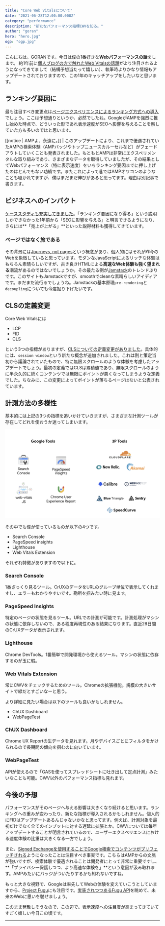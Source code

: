 ```yaml
---
title: "Core Web Vitalsについて"
date: "2021-06-28T12:00:00.000Z"
category: "performance"
description: "新たなパフォーマンス指標CWVを知る。"
author: "goran"
hero: "hero.jpg"
ogp: "ogp.jpg"
---
```


こんにちは。GORANです。今日は僕の1番好きな**Webパフォーマンスの話**をします。
約1年前に[個人ブログの方で触れたWeb Vitalsの話題](https://goran-nasai.com/web/performance/web-vitals)がより注目されるようになってきてまして（結構予想当たって嬉しい）、執筆時よりかなり情報もアップデートされておりますので、この1年のキャッチアップをしたいなと思います。

## ランキング要因に
最も注目すべき変更点は[ページエクスペリエンスによるランキング方式への導入](https://developers.google.com/search/blog/2021/04/more-details-page-experience)でしょう。ここは予想通りというか、必然でしたね。GoogleがAMPを強烈に推し始めた時点で、どういった形であれ表示速度がSEOへ影響を与えることを察していた方も多いのではと思います。

[[notice | AMPよ、永遠に。]]
| このアップデートにより、これまで優遇されていたAMPの検索体験（AMPバッジやトップニュースカルーセルなど）がフェードアウトしていくことも発表されました。もともとAMPは非常にエクスペリメンタルな取り組みであり、さまざまなデータを取得していましたが、その結果としてWebパフォーマンス（特に表示速度）をいちランキング要因までに押し上げたのはとんでもない功績です。またこれによって巷ではAMPオワコンのようなことも囁かれてますが、僕はまだまだ伸びがあると思ってます。理由は別記事で書きます。

## ビジネスへのインパクト
[ケーススタディも充実してきました](https://web.dev/vitals-business-impact/)。「ランキング要因になり得る」という説明しかできなかった1年前から「SEOに影響を与える」と明言できるようになり、さらには**「売上が上がる」**といった説得材料も獲得してきています。

### ページではなく旅である
その背景には[Journeys, not pages](https://blog.chromium.org/2020/05/the-science-behind-web-vitals.html)という概念があり、個人的にはそれが昨今のWebを象徴していると思っています。モダンなJavaScriptによるリッチな体験はもちろん素晴らしいですが、古き良きHTMLによる**高速なWeb体験も強く望まれる**潮流があるのではないでしょうか。その最たる例が[Jamstack](https://jamstack.org/)のトレンドぶりです。このサイトもJamstackですが、smoothでcleanな素晴らしいアイディアです。まだまだ流行るでしょうね。Jamstackの基本原理`pre-rendering`と`decoupling`についても今度掘り下げたいです。

## CLSの定義変更
Core Web Vitalsには
- LCP
- FID
- CLS

という3つの指標がありますが、[CLSについての定義変更がありました](https://web.dev/evolving-cls/)。具体的には、`session window`という新たな概念が追加されました。これは割と策定当初から議論されていたもので、特に無限スクロールのような体験を考慮したアップデートでしょう。最初の定義ではCLSは累積値であり、無限スクロールのように半永久的に続くコンテンツでは無限にポイントが悪くなってしまうような定義でした。ちなみに、この変更によってポイントが落ちるページはないと公表されています。

## 計測方法の多様性
基本的には上記の3つの指標を追いかけていきますが、さまざまな計測ツールが存在してどれを使おうか迷ってしまいます。

![tools](tools.webp)

その中でも僕が使っているものが以下の4つです。

- Search Console
- PageSpeed insights
- Lighthouse
- Web Vitals Extension

それぞれ特徴がありますので以下に。

### Search Console
1番ざっくり見るツール。CrUXのデータをURLのグループ単位で表示してくれますし、エラーもわかりやすいです。勘所を掴みたい時に見ます。

### PageSpeed Insights
特定のページの状態を見るツール。URLでの計測が可能です。計測処理がマシンの状態に依存しないので、ある程度再現性のある結果になります。直近28日間のCrUXデータが表示されます。

### Lighthouse
Chrome DevTools。1番簡単で開発環境から使えるツール。マシンの状態に依存するのが玉に瑕。

### Web Vitals Extension
常にCWVをチェックするためのツール。Chromeの拡張機能。規模の大きいサイトで緑だとすごいなーと思う。

より詳細に見たい場合は以下のツールも良いかもしれません。

- ChUX Dashboard
- WebPageTest

### ChUX Dashboard
Chrome UX Reportの生データを見れます。月やデバイスごとにフィルタをかけられるので長期間の傾向を掴むのに向いています。

### WebPageTest
APIが使えるので「GASを使ってスプレッドシートに吐き出して定点計測」みたいなことも可能。CWV以外のパフォーマンス指標も見れます。

## 今後の予想
パフォーマンスがそのページへ与える影響は大きくなり続けると思います。ランキングへの重みが変わったり、新たな指標が導入されるかもしれません。個人的にFIDはアップデートあるんじゃないかなと思ってます。例えば、計測対象を最初だけでなく全てのインプットに対する遅延に拡張とか。CWVについては毎年アップデートすることが明言されているので、ユーザーエクスペリエンスにおける速度体験の比重は大きくなる一方でしょう。

また、[Signed Exchangeを使用することでGoogle検索でコンテンツがプリフェッチされる](https://developers.google.com/search/docs/advanced/experience/signed-exchange?hl=ja)ようになったことは注目すべき事実です。こちらはAMPからの文脈が強いですが、検索体験で優遇されることは開発者にとって非常に重要ですし、**「プライバシー保護しつつ、より高速な体験を」**という意図が汲み取れます。AMPみたいにバッジがついたりするかも知れないですね。

もっと大きな視野で、Googleは率先してWebの体験を変えていこうとしていますから、[Project Fugu](https://web.dev/fugu-status/)にも注目です。[実装されつつあるFugu API](https://fugu-tracker.web.app/)を眺めて、未来のWebに思いを馳せましょう。

このまま発散しそうなので、この辺で。表示速度への注目度が高まってきていてすごく嬉しい今日この頃です。

---